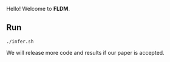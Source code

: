 Hello! Welcome to **FLDM**. 

## Run

```shell
./infer.sh
```



We will release more code and results if our paper is accepted. 



